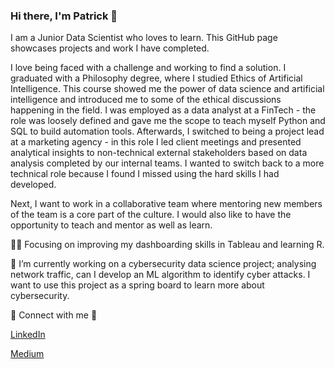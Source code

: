 ### Hi there, I'm Patrick 👋

I am a Junior Data Scientist who loves to learn. This GitHub page showcases projects and work I have completed.

I love being faced with a challenge and working to find a solution. I graduated with a Philosophy degree, where I studied Ethics of Artificial Intelligence. This course showed me the power of data science and artificial intelligence and introduced me to some of the ethical discussions happening in the field. I was employed as a data analyst at a FinTech - the role was loosely defined and gave me the scope to teach myself Python and SQL to build automation tools. Afterwards, I switched to being a project lead at a marketing agency - in this role I led client meetings and presented analytical insights to non-technical external stakeholders based on data analysis completed by our internal teams. I wanted to switch back to a more technical role because I found I missed using the hard skills I had developed. 

Next, I want to work in a collaborative team where mentoring new members of the team is a core part of the culture. I would also like to have the opportunity to teach and mentor as well as learn.

🧘‍♂️ Focusing on improving my dashboarding skills in Tableau and learning R.

🔭 I’m currently working on a cybersecurity data science project; analysing network traffic, can I develop an ML algorithm to identify cyber attacks. I want to use this project as a spring board to learn more about cybersecurity.

🔗 Connect with me 🔗

[LinkedIn](https://www.linkedin.com/in/patrickpagni/)

[Medium](https://medium.com/@patrick.pagni1)

<!--
**patrick-pagni/patrick-pagni** is a ✨ _special_ ✨ repository because its `README.md` (this file) appears on your GitHub profile.

Here are some ideas to get you started:

- 🔭 I’m currently working on ...
- 🌱 I’m currently learning ...
- 👯 I’m looking to collaborate on ...
- 🤔 I’m looking for help with ...
- 💬 Ask me about ...
- 📫 How to reach me: ...
- 😄 Pronouns: ...
- ⚡ Fun fact: ...
-->
